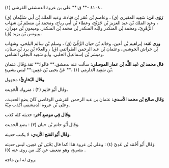 ٤١٠٨ -** ق:** علي بن عروة الدمشقي القرشي (١) .

**رَوَى عَن:** سَعِيد المقبري (ق) ، وعاصم بْن عُمَر بْن قتادة، وعبد الملك بْن أَبي سُلَيْمان (ق) ، وعبد الملك بْن عبد العزيز بْن جُرَيْج، وعطاء بْن أَبي رباح، ومحمد بْن مسلم بْن شهاب الزُّهْرِيّ، ومحمد بْن المنكدر وابْنه المنكدر بْن محمد بْن المنكدر، وميمون بْن مهران، ويونس بْن يزيد (ق) .

**ورى عَنه:** إبراهيم بْن أعين، وخالد بْن حيان الرَّقِّيّ (ق) ، وسلم بْن سالم البلخي، وشهاب بْن خراش الحوشبي، وعثمان بْن عبد الرحمن الطرائفي (ق) ، والعلاء بْن برد بْن سنان، ومبشر بْن إسماعيل الحلبي، وأبو سَعِيد البجلي الشامي.

**قال محمد بْن عَبد اللَّه بْن عمار الموصلي:** سألت عنه بدمشق،** قالوا:** ثقة.وَقَال عثمان بْن سَعِيد الدارمي (١) ،** عَنْ يحيى بْن مَعِين:** ليس بشيءٍ.

**وقَال البُخارِيُّ:** مجهول.

وَقَال أَبُو حَاتِم (٢) : متروك الْحَدِيث.

**وَقَال صالح بْن محمد الأسدي:** عثمان بن عبد الرحمن القرشي الوقاصي كَانَ يضع الحديث، وعلي بْن عروة الدمشقي أكذب مِنْهُ.

**وَقَال فِي موضع آخر:** حديثه كله كذب.

وَقَال أَبُو حاتم بْن حبان (٣) : يضع الحديث.

**وَقَال أَبُو الفتح الأزدي:** لا يكتب حديثه.

وَقَال أَبُو أَحْمَد بْن عَدِيّ (٤) : وعلي بْن عروة هَذَا كما قال يَحْيَى بْن مَعِين، ليس حديثه بشيءٍ، وهو ضعيف عن كل من روى عنه (٥) .

روى له ابن ماجة.